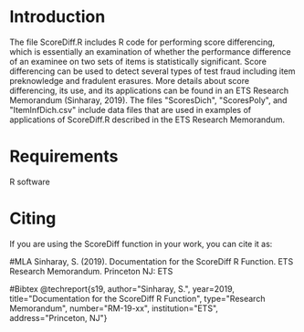 # Introduction
The file ScoreDiff.R includes R code for performing score differencing, which is essentially an examination of whether the performance difference of an examinee on two sets of items is statistically significant. Score differencing can be used to detect several types of test fraud including item preknowledge and fradulent erasures. More details about score differencing, its use, and its applications can be found in an ETS Research Memorandum (Sinharay, 2019). The files "ScoresDich", "ScoresPoly", and "ItemInfDich.csv" include data files that are used in examples of applications of ScoreDiff.R described in the ETS Research Memorandum.   
# Requirements
R software
# Citing
If you are using the ScoreDiff function in your work, you can cite it as:

#MLA
Sinharay, S. (2019). Documentation for the ScoreDiff R Function. ETS Research Memorandum. Princeton NJ: ETS

#Bibtex
@techreport{s19,
author="Sinharay, S.",
year=2019,
title="Documentation for the ScoreDiff R Function",
type="Research Memorandum",
number="RM-19-xx",
institution="ETS",
address="Princeton, NJ"}
